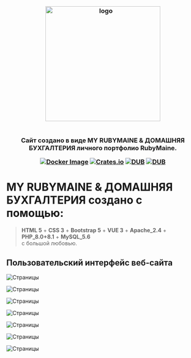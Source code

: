 <h3 align="center">
<br />
<img src="https://rubymaine.000webhostapp.com/rubymaine/rm.rubymaine+buxgalteriya/ruby+VUE3.png" alt="logo" width="300" />
<br />
<br />
<br />
Cайт создано в виде MY RUBYMAINE & ДОМАШНЯЯ БУХГАЛТЕРИЯ личного портфолио RubyMaine.

[![Docker Image](https://github.com/ciur/papermerge/actions/workflows/docker.yml/badge.svg)](https://github.com/ciur/papermerge/actions/workflows/docker.yml)
[![Crates.io](https://img.shields.io/crates/l/rustc-serialize.svg)](#)
[![DUB](https://img.shields.io/badge/Powered%20by-PHP-blue.svg)]()
[![DUB](https://img.shields.io/badge/version-8.0_8.1-green)]()
</h3>


# MY RUBYMAINE & ДОМАШНЯЯ БУХГАЛТЕРИЯ создано с помощью:
> **HTML 5** + **CSS 3** + **Bootstrap 5** + **VUE 3** + **Apache_2.4** + **PHP_8.0+8.1** + **MySQL_5.6** <br /> с большой любовью.


## Пользовательский интерфейс веб-сайта
![Страницы](https://rubymaine.000webhostapp.com/rubymaine/rm.rubymaine+buxgalteriya/FRONT=END/01.jpg?raw=true)

![Страницы](https://rubymaine.000webhostapp.com/rubymaine/rm.rubymaine+buxgalteriya/FRONT=END/02.jpg?raw=true)

![Страницы](https://rubymaine.000webhostapp.com/rubymaine/rm.rubymaine+buxgalteriya/FRONT=END/03.jpg?raw=true)

![Страницы](https://rubymaine.000webhostapp.com/rubymaine/rm.rubymaine+buxgalteriya/FRONT=END/04.jpg?raw=true)

![Страницы](https://rubymaine.000webhostapp.com/rubymaine/rm.rubymaine+buxgalteriya/FRONT=END/05.jpg?raw=true)

![Страницы](https://rubymaine.000webhostapp.com/rubymaine/rm.rubymaine+buxgalteriya/FRONT=END/06.jpg?raw=true)

![Страницы](https://rubymaine.000webhostapp.com/rubymaine/rm.rubymaine+buxgalteriya/FRONT=END/07.jpg?raw=true)